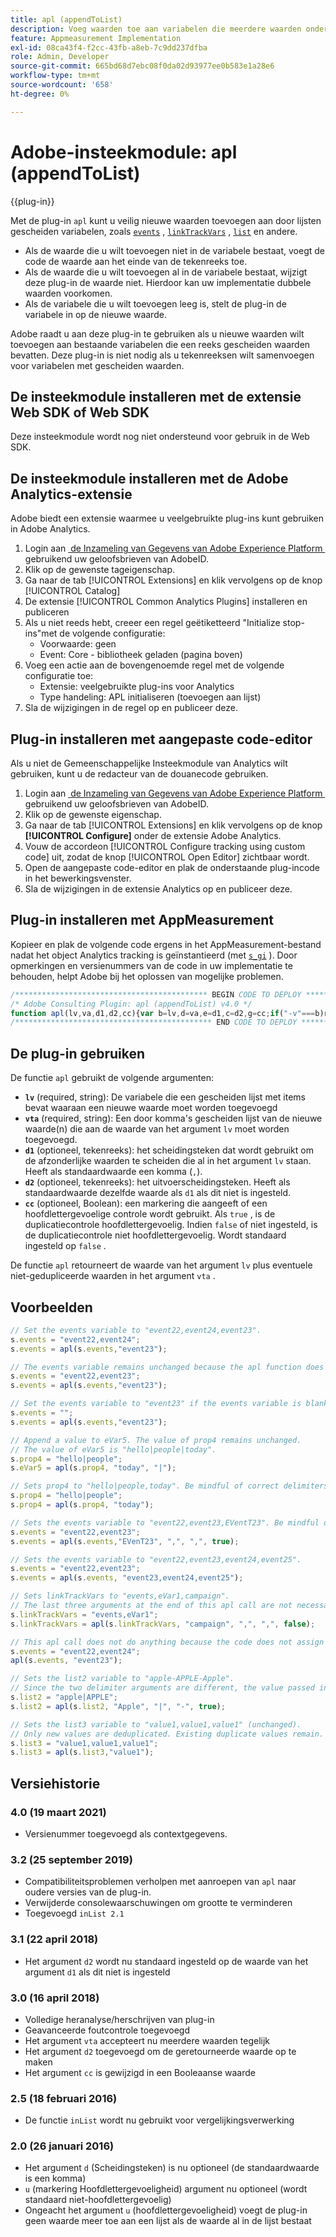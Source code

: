 ```yaml
---
title: apl (appendToList)
description: Voeg waarden toe aan variabelen die meerdere waarden ondersteunen.
feature: Appmeasurement Implementation
exl-id: 08ca43f4-f2cc-43fb-a8eb-7c9dd237dfba
role: Admin, Developer
source-git-commit: 665bd68d7ebc08f0da02d93977ee0b583e1a28e6
workflow-type: tm+mt
source-wordcount: '658'
ht-degree: 0%

---
```


# Adobe-insteekmodule: apl (appendToList)

{{plug-in}}

Met de plug-in `apl` kunt u veilig nieuwe waarden toevoegen aan door lijsten gescheiden variabelen, zoals [`events`](../page-vars/events/events-overview.md) , [`linkTrackVars`](../config-vars/linktrackvars.md) , [`list`](../page-vars/list.md) en andere.

* Als de waarde die u wilt toevoegen niet in de variabele bestaat, voegt de code de waarde aan het einde van de tekenreeks toe.
* Als de waarde die u wilt toevoegen al in de variabele bestaat, wijzigt deze plug-in de waarde niet. Hierdoor kan uw implementatie dubbele waarden voorkomen.
* Als de variabele die u wilt toevoegen leeg is, stelt de plug-in de variabele in op de nieuwe waarde.

Adobe raadt u aan deze plug-in te gebruiken als u nieuwe waarden wilt toevoegen aan bestaande variabelen die een reeks gescheiden waarden bevatten. Deze plug-in is niet nodig als u tekenreeksen wilt samenvoegen voor variabelen met gescheiden waarden.

## De insteekmodule installeren met de extensie Web SDK of Web SDK

Deze insteekmodule wordt nog niet ondersteund voor gebruik in de Web SDK.

## De insteekmodule installeren met de Adobe Analytics-extensie

Adobe biedt een extensie waarmee u veelgebruikte plug-ins kunt gebruiken in Adobe Analytics.

1. Login aan [&#x200B; de Inzameling van Gegevens van Adobe Experience Platform &#x200B;](https://experience.adobe.com/data-collection) gebruikend uw geloofsbrieven van AdobeID.
1. Klik op de gewenste tageigenschap.
1. Ga naar de tab [!UICONTROL Extensions] en klik vervolgens op de knop [!UICONTROL Catalog]
1. De extensie [!UICONTROL Common Analytics Plugins] installeren en publiceren
1. Als u niet reeds hebt, creeer een regel geëtiketteerd &quot;Initialize stop-ins&quot;met de volgende configuratie:
   * Voorwaarde: geen
   * Event: Core - bibliotheek geladen (pagina boven)
1. Voeg een actie aan de bovengenoemde regel met de volgende configuratie toe:
   * Extensie: veelgebruikte plug-ins voor Analytics
   * Type handeling: APL initialiseren (toevoegen aan lijst)
1. Sla de wijzigingen in de regel op en publiceer deze.

## Plug-in installeren met aangepaste code-editor

Als u niet de Gemeenschappelijke Insteekmodule van Analytics wilt gebruiken, kunt u de redacteur van de douanecode gebruiken.

1. Login aan [&#x200B; de Inzameling van Gegevens van Adobe Experience Platform &#x200B;](https://experience.adobe.com/data-collection) gebruikend uw geloofsbrieven van AdobeID.
1. Klik op de gewenste eigenschap.
1. Ga naar de tab [!UICONTROL Extensions] en klik vervolgens op de knop **[!UICONTROL Configure]** onder de extensie Adobe Analytics.
1. Vouw de accordeon [!UICONTROL Configure tracking using custom code] uit, zodat de knop [!UICONTROL Open Editor] zichtbaar wordt.
1. Open de aangepaste code-editor en plak de onderstaande plug-incode in het bewerkingsvenster.
1. Sla de wijzigingen in de extensie Analytics op en publiceer deze.

## Plug-in installeren met AppMeasurement

Kopieer en plak de volgende code ergens in het AppMeasurement-bestand nadat het object Analytics tracking is geïnstantieerd (met [`s_gi`](../functions/s-gi.md) ). Door opmerkingen en versienummers van de code in uw implementatie te behouden, helpt Adobe bij het oplossen van mogelijke problemen.

```js
/******************************************* BEGIN CODE TO DEPLOY *******************************************/
/* Adobe Consulting Plugin: apl (appendToList) v4.0 */
function apl(lv,va,d1,d2,cc){var b=lv,d=va,e=d1,c=d2,g=cc;if("-v"===b)return{plugin:"apl",version:"4.0"};var h=function(){if("undefined"!==typeof window.s_c_il)for(var k=0,b;k<window.s_c_il.length;k++)if(b=window.s_c_il[k],b._c&&"s_c"===b._c)return b}();"undefined"!==typeof h&&(h.contextData.apl="4.0");window.inList=window.inList||function(b,d,c,e){if("string"!==typeof d)return!1;if("string"===typeof b)b=b.split(c||",");else if("object"!==typeof b)return!1;c=0;for(a=b.length;c<a;c++)if(1==e&&d===b[c]||d.toLowerCase()===b[c].toLowerCase())return!0;return!1};if(!b||"string"===typeof b){if("string"!==typeof d||""===d)return b;e=e||",";c=c||e;1==c&&(c=e,g||(g=1));2==c&&1!=g&&(c=e);d=d.split(",");h=d.length;for(var f=0;f<h;f++)window.inList(b,d[f],e,g)||(b=b?b+c+d[f]:d[f])}return b};
/******************************************** END CODE TO DEPLOY ********************************************/
```

## De plug-in gebruiken

De functie `apl` gebruikt de volgende argumenten:

* **`lv`** (required, string): De variabele die een gescheiden lijst met items bevat waaraan een nieuwe waarde moet worden toegevoegd
* **`vta`** (required, string): Een door komma&#39;s gescheiden lijst van de nieuwe waarde(n) die aan de waarde van het argument `lv` moet worden toegevoegd.
* **`d1`** (optioneel, tekenreeks): het scheidingsteken dat wordt gebruikt om de afzonderlijke waarden te scheiden die al in het argument `lv` staan.  Heeft als standaardwaarde een komma (`,`).
* **`d2`** (optioneel, tekenreeks): het uitvoerscheidingsteken. Heeft als standaardwaarde dezelfde waarde als `d1` als dit niet is ingesteld.
* **`cc`** (optioneel, Boolean): een markering die aangeeft of een hoofdlettergevoelige controle wordt gebruikt. Als `true` , is de duplicatiecontrole hoofdlettergevoelig. Indien `false` of niet ingesteld, is de duplicatiecontrole niet hoofdlettergevoelig. Wordt standaard ingesteld op `false` .

De functie `apl` retourneert de waarde van het argument `lv` plus eventuele niet-gedupliceerde waarden in het argument `vta` .

## Voorbeelden

```js
// Set the events variable to "event22,event24,event23".
s.events = "event22,event24";
s.events = apl(s.events,"event23");

// The events variable remains unchanged because the apl function does not add duplicate values
s.events = "event22,event23";
s.events = apl(s.events,"event23");

// Set the events variable to "event23" if the events variable is blank
s.events = "";
s.events = apl(s.events,"event23");

// Append a value to eVar5. The value of prop4 remains unchanged.
// The value of eVar5 is "hello|people|today".
s.prop4 = "hello|people";
s.eVar5 = apl(s.prop4, "today", "|");

// Sets prop4 to "hello|people,today". Be mindful of correct delimiters!
s.prop4 = "hello|people";
s.prop4 = apl(s.prop4, "today");

// Sets the events variable to "event22,event23,EVentT23". Be mindful of capitalization when using the cc argument!
s.events = "event22,event23";
s.events = apl(s.events,"EVenT23", ",", ",", true);

// Sets the events variable to "event22,event23,event24,event25".
s.events = "event22,event23";
s.events = apl(s.events, "event23,event24,event25");

// Sets linkTrackVars to "events,eVar1,campaign".
// The last three arguments at the end of this apl call are not necessary because they match the default argument values.
s.linkTrackVars = "events,eVar1";
s.linkTrackVars = apl(s.linkTrackVars, "campaign", ",", ",", false);

// This apl call does not do anything because the code does not assign the returned value to a variable.
s.events = "event22,event24";
apl(s.events, "event23");

// Sets the list2 variable to "apple-APPLE-Apple".
// Since the two delimiter arguments are different, the value passed in is delimited by "|", then joined together by "-".
s.list2 = "apple|APPLE";
s.list2 = apl(s.list2, "Apple", "|", "-", true);

// Sets the list3 variable to "value1,value1,value1" (unchanged).
// Only new values are deduplicated. Existing duplicate values remain.
s.list3 = "value1,value1,value1";
s.list3 = apl(s.list3,"value1");
```

## Versiehistorie

### 4.0 (19 maart 2021)

* Versienummer toegevoegd als contextgegevens.

### 3.2 (25 september 2019)

* Compatibiliteitsproblemen verholpen met aanroepen van `apl` naar oudere versies van de plug-in.
* Verwijderde consolewaarschuwingen om grootte te verminderen
* Toegevoegd `inList 2.1`

### 3.1 (22 april 2018)

* Het argument `d2` wordt nu standaard ingesteld op de waarde van het argument `d1` als dit niet is ingesteld

### 3.0 (16 april 2018)

* Volledige heranalyse/herschrijven van plug-in
* Geavanceerde foutcontrole toegevoegd
* Het argument `vta` accepteert nu meerdere waarden tegelijk
* Het argument `d2` toegevoegd om de geretourneerde waarde op te maken
* Het argument `cc` is gewijzigd in een Booleaanse waarde

### 2.5 (18 februari 2016)

* De functie `inList` wordt nu gebruikt voor vergelijkingsverwerking

### 2.0 (26 januari 2016)

* Het argument `d` (Scheidingsteken) is nu optioneel (de standaardwaarde is een komma)
* `u` (markering Hoofdlettergevoeligheid) argument nu optioneel (wordt standaard niet-hoofdlettergevoelig)
* Ongeacht het argument `u` (hoofdlettergevoeligheid) voegt de plug-in geen waarde meer toe aan een lijst als de waarde al in de lijst bestaat
